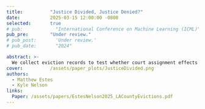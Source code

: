 ```yaml
---
title:          "Justice Divided, Justice Denied?"
date:           2025-03-15 12:00:00 -0800
selected:       true
# pub:            "International Conference on Machine Learning (ICML)"
pub_pre:        "Under review."
# pub_post:       'Under review.'
# pub_date:       "2024"

abstract: >-
  We collect eviction records to test whether court assignment effects the default eviction probability in LA County. Using a regression discontinuity design, we find point estimates between 0.7-23.1 percentage points.
cover:          /assets/paper_plots/JusticeDivided.png
authors:
  - Matthew Estes
  - Kyle Nelson
links:
  Paper: /assets/papers/EstesNelson2025_LACountyEvictions.pdf
---
```

